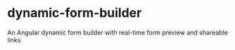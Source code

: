 # dynamic-form-builder
An Angular dynamic form builder with real-time form preview and shareable links
